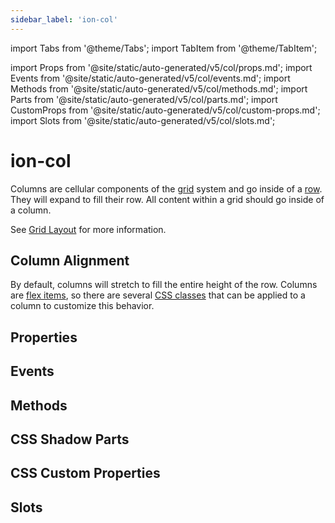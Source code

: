 ```yaml
---
sidebar_label: 'ion-col'
---
```


import Tabs from '@theme/Tabs';
import TabItem from '@theme/TabItem';

import Props from '@site/static/auto-generated/v5/col/props.md';
import Events from '@site/static/auto-generated/v5/col/events.md';
import Methods from '@site/static/auto-generated/v5/col/methods.md';
import Parts from '@site/static/auto-generated/v5/col/parts.md';
import CustomProps from '@site/static/auto-generated/v5/col/custom-props.md';
import Slots from '@site/static/auto-generated/v5/col/slots.md';

# ion-col

Columns are cellular components of the [grid](grid.md) system and go inside of a [row](row.md).
They will expand to fill their row. All content within a grid should go inside of a column.

See [Grid Layout](../layout/grid.md) for more information.

## Column Alignment

By default, columns will stretch to fill the entire height of the row. Columns are [flex items](https://developer.mozilla.org/en-US/docs/Glossary/Flex_Item), so there are several [CSS classes](../layout/css-utilities.md#flex-item-properties) that can be applied to a column to customize this behavior.

## Properties

<Props />

## Events

<Events />

## Methods

<Methods />

## CSS Shadow Parts

<Parts />

## CSS Custom Properties

<CustomProps />

## Slots

<Slots />
